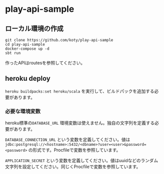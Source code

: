 # play-api-sample

## ローカル環境の作成
```
git clone https://github.com/koty/play-api-sample
cd play-api-sample
docker-compose up -d
sbt run
```

作ったAPIはroutesを参照してください。

## heroku deploy
`heroku buildpacks:set heroku/scala` を実行して、ビルドパックを追加する必要があります。

### 必要な環境変数
heroku標準の`DATABASE_URL` 環境変数は使えません。独自の文字列を定義する必要があります。

`DATABASE_CONNECTION_URL` という変数を定義してください。値は `jdbc:postgresql://<hostname>:5432/<dbname>?user=<user>&password=<password>` の形式です。Procfileで変数を参照しています。

`APPLICATION_SECRET` という変数を定義してください。値はuuidなどのランダム文字列を設定してください。同じくProcfileで変数を参照しています。
